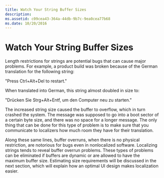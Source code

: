 ```yaml
---
title: Watch Your String Buffer Sizes
description: 
ms.assetid: c09cea43-364a-44db-9b7c-9ea0cea77b68
ms.date: 10/20/2016
---
```


# Watch Your String Buffer Sizes

Length restrictions for strings are potential bugs that can cause major problems. For example, a product build was broken because of the German translation for the following string:

"Press Ctrl+Alt+Del to restart."

When translated into German, this string almost doubled in size to:

"Drücken Sie Strg+Alt+Entf, um den Computer neu zu starten."

The increased string size caused the buffer to overflow, which in turn crashed the system. The message was supposed to go into a boot sector of a certain byte size, and there was no space for a longer message. The only thing that can be done for this type of problem is to make sure that you communicate to localizers how much room they have for their translation.

Along these same lines, buffer overruns, when there is no physical restriction, are notorious for bugs even in nonlocalized software. Localizing strings tends to reveal buffer overrun problems. These types of problems can be eliminated if buffers are dynamic or are allowed to have the maximum buffer size. Estimating size requirements will be discussed in the next section, which will explain how an optimal UI design makes localization easier.


